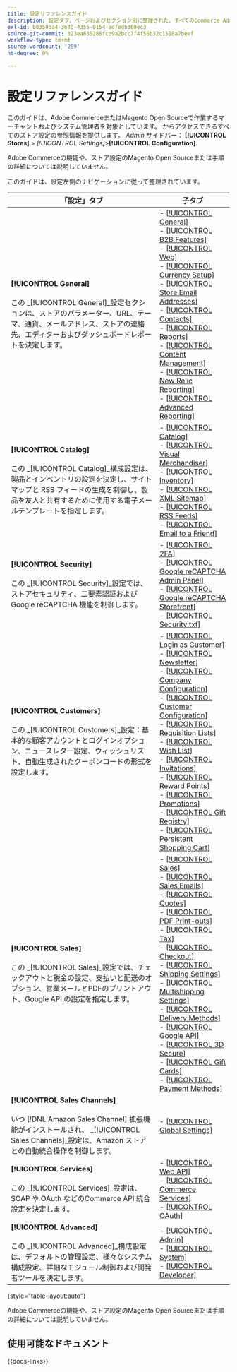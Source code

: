 ```yaml
---
title: 設定リファレンスガイド
description: 設定タブ、ページおよびセクション別に整理された、すべてのCommerce Admin Store 設定の説明情報を確認します。
exl-id: b0359ba4-3643-4355-9154-adfedb369ec3
source-git-commit: 323ea635286fcb9a2bcc7f4f56b32c1518a7beef
workflow-type: tm+mt
source-wordcount: '259'
ht-degree: 0%

---
```


# 設定リファレンスガイド

このガイドは、Adobe CommerceまたはMagento Open Sourceで作業するマーチャントおよびシステム管理者を対象としています。 からアクセスできるすべてのストア設定の参照情報を提供します。 _Admin_ サイドバー： **[!UICONTROL Stores]** > _[!UICONTROL Settings]_>**[!UICONTROL Configuration]**.

Adobe Commerceの機能や、ストア設定のMagento Open Sourceまたは手順の詳細については説明していません。

このガイドは、設定左側のナビゲーションに従って整理されています。

| 「設定」タブ | 子タブ |
| ----------------- | ---------- |
| **[!UICONTROL General]** <br/><br/>この _[!UICONTROL General]_設定セクションは、ストアのパラメーター、URL、テーマ、通貨、メールアドレス、ストアの連絡先、エディターおよびダッシュボードレポートを決定します。 | - [[!UICONTROL General]](./general/general.md)<br>- [[!UICONTROL B2B Features]](./general/b2b-features.md)<br>- [[!UICONTROL Web]](./general/web.md)<br>- [[!UICONTROL Currency Setup]](./general/currency-setup.md)<br>- [[!UICONTROL Store Email Addresses]](./general/store-email-addresses.md)<br>- [[!UICONTROL Contacts]](./general/contacts.md)<br>- [[!UICONTROL Reports]](./general/reports.md)<br>- [[!UICONTROL Content Management]](./general/content-management.md)<br>- [[!UICONTROL New Relic Reporting]](./general/new-relic-reporting.md)<br>- [[!UICONTROL Advanced Reporting]](./general/advanced-reporting.md) |
| **[!UICONTROL Catalog]** <br/><br/>この _[!UICONTROL Catalog]_構成設定は、製品とインベントリの設定を決定し、サイトマップと RSS フィードの生成を制御し、製品を友人と共有するために使用する電子メールテンプレートを指定します。 | - [[!UICONTROL Catalog]](./catalog/catalog.md)<br>- [[!UICONTROL Visual Merchandiser]](./catalog/visual-merchandiser.md)<br>- [[!UICONTROL Inventory]](./catalog/inventory.md)<br>- [[!UICONTROL XML Sitemap]](./catalog/xml-sitemap.md)<br>- [[!UICONTROL RSS Feeds]](./catalog/rss-feeds.md)<br>- [[!UICONTROL Email to a Friend]](./catalog/email-to-a-friend.md) |
| **[!UICONTROL Security]** <br/><br/>この _[!UICONTROL Security]_設定では、ストアセキュリティ、二要素認証およびGoogle reCAPTCHA 機能を制御します。 | - [[!UICONTROL 2FA]](./security/2fa.md)<br>- [[!UICONTROL Google reCAPTCHA Admin Panel]](./security/google-recaptcha-admin.md)<br>- [[!UICONTROL Google reCAPTCHA Storefront]](./security/google-recaptcha-storefront.md)<br>- [[!UICONTROL Security.txt]](./security/security-txt.md) |
| **[!UICONTROL Customers]** <br/><br/>この _[!UICONTROL Customers]_設定：基本的な顧客アカウントとログインオプション、ニュースレター設定、ウィッシュリスト、自動生成されたクーポンコードの形式を設定します。 | - [[!UICONTROL Login as Customer]](./customers/login-as-customer.md)<br>- [[!UICONTROL Newsletter]](./customers/newsletter.md)<br>- [[!UICONTROL Company Configuration]](./customers/company-configuration.md)<br>- [[!UICONTROL Customer Configuration]](./customers/customer-configuration.md)<br>- [[!UICONTROL Requisition Lists]](./customers/requisition-lists.md)<br>- [[!UICONTROL Wish List]](./customers/wishlist.md)<br>- [[!UICONTROL Invitations]](./customers/invitations.md)<br>- [[!UICONTROL Reward Points]](./customers/reward-points.md)<br>- [[!UICONTROL Promotions]](./customers/promotions.md)<br>- [[!UICONTROL Gift Registry]](./customers/gift-registry.md)<br>- [[!UICONTROL Persistent Shopping Cart]](./customers/persistent-shopping-cart.md) |
| **[!UICONTROL Sales]** <br/><br/>この _[!UICONTROL Sales]_設定では、チェックアウトと税金の設定、支払いと配送のオプション、営業メールとPDFのプリントアウト、Google API の設定を指定します。 | - [[!UICONTROL Sales]](./sales/sales.md)<br>- [[!UICONTROL Sales Emails]](./sales/sales-emails.md)<br>- [[!UICONTROL Quotes]](./sales/quotes.md)<br>- [[!UICONTROL PDF Print-outs]](./sales/pdf-print-outs.md)<br>- [[!UICONTROL Tax]](./sales/tax.md)<br>- [[!UICONTROL Checkout]](./sales/checkout.md)<br>- [[!UICONTROL Shipping Settings]](./sales/shipping-settings.md)<br>- [[!UICONTROL Multishipping Settings]](./sales/multishipping-settings.md)<br>- [[!UICONTROL Delivery Methods]](./sales/delivery-methods.md)<br>- [[!UICONTROL Google API]](./sales/google-api.md)<br>- [[!UICONTROL 3D Secure]](./sales/3d-secure.md)<br>- [[!UICONTROL Gift Cards]](./sales/gift-cards.md)<br>- [[!UICONTROL Payment Methods]](./sales/payment-methods.md) |
| **[!UICONTROL Sales Channels]** <br/><br/>いつ [!DNL Amazon Sales Channel] 拡張機能がインストールされ、 _[!UICONTROL Sales Channels]_設定は、Amazon ストアとの自動統合操作を制御します。 | - [[!UICONTROL Global Settings]](sales-channels.md) |
| **[!UICONTROL Services]** <br/><br/>この _[!UICONTROL Services]_設定は、SOAP や OAuth などのCommerce API 統合設定を決定します。 | - [[!UICONTROL Web API]](./services/magento-web-api.md)<br>- [[!UICONTROL Commerce Services]](./services/saas.md)<br>- [[!UICONTROL OAuth]](./services/oauth.md) |
| **[!UICONTROL Advanced]** <br/><br/>この _[!UICONTROL Advanced]_構成設定は、デフォルトの管理設定、様々なシステム構成設定、詳細なモジュール制御および開発者ツールを決定します。 | - [[!UICONTROL Admin]](./advanced/admin.md)<br>- [[!UICONTROL System]](./advanced/system.md)<br>- [[!UICONTROL Developer]](./advanced/developer.md) |

{style="table-layout:auto"}

Adobe Commerceの機能や、ストア設定のMagento Open Sourceまたは手順の詳細については説明していません。

## 使用可能なドキュメント

{{docs-links}}
